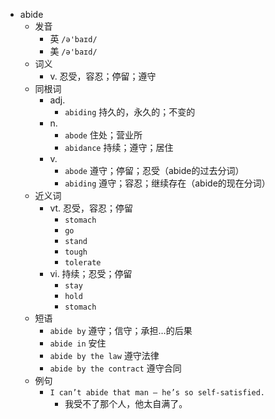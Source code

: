 - abide
  - 发音
    - 英 `/ə'baɪd/`
    - 美 `/ə'baɪd/`
  - 词义
    - v. 忍受，容忍；停留；遵守
  - 同根词
    - adj.
      - `abiding` 持久的，永久的；不变的
    - n.
      - `abode` 住处；营业所
      - `abidance` 持续；遵守；居住
    - v.
      - `abode` 遵守；停留；忍受（abide的过去分词）
      - `abiding` 遵守；容忍；继续存在（abide的现在分词）
  - 近义词
    - vt. 忍受，容忍；停留
      - `stomach`
      - `go`
      - `stand`
      - `tough`
      - `tolerate`
    - vi. 持续；忍受；停留
      - `stay`
      - `hold`
      - `stomach`
  - 短语
    - `abide by` 遵守；信守；承担…的后果 
    - `abide in` 安住 
    - `abide by the law` 遵守法律 
    - `abide by the contract` 遵守合同 
  - 例句
    - `I can’t abide that man – he’s so self-satisfied.`
      - 我受不了那个人，他太自满了。

